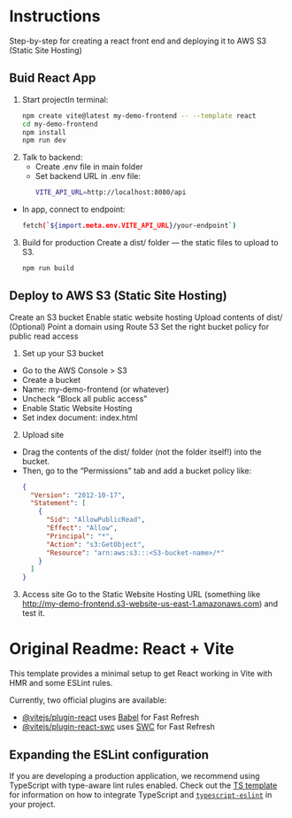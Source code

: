 # Instructions
Step-by-step for creating a react front end and deploying it to AWS S3 (Static Site Hosting)

## Buid React App
1. Start projectIn terminal:
   ```bash
   npm create vite@latest my-demo-frontend -- --template react
   cd my-demo-frontend
   npm install
   npm run dev
   ```
2. Talk to backend:
   - Create .env file in main folder
   - Set backend URL in .env file:
     ```bash
     VITE_API_URL=http://localhost:8080/api
     ```
  - In app, connect to endpoint: 
     ```bash
     fetch(`${import.meta.env.VITE_API_URL}/your-endpoint`)
     ```

3. Build for production
  Create a dist/ folder — the static files to upload to S3.
   ```bash
   npm run build
   ```

## Deploy to AWS S3 (Static Site Hosting)
Create an S3 bucket
Enable static website hosting
Upload contents of dist/
(Optional) Point a domain using Route 53
Set the right bucket policy for public read access


1. Set up your S3 bucket
  - Go to the AWS Console > S3
  - Create a bucket
  - Name: my-demo-frontend (or whatever)
  - Uncheck “Block all public access”
  - Enable Static Website Hosting
  - Set index document: index.html

2. Upload site
  - Drag the contents of the dist/ folder (not the folder itself!) into the bucket.
  - Then, go to the “Permissions” tab and add a bucket policy like:
    ```json
    {
      "Version": "2012-10-17",
      "Statement": [
        {
          "Sid": "AllowPublicRead",
          "Effect": "Allow",
          "Principal": "*",
          "Action": "s3:GetObject",
          "Resource": "arn:aws:s3:::<S3-bucket-name>/*"
        }
      ]
    }
    ```

3. Access site
Go to the Static Website Hosting URL (something like http://my-demo-frontend.s3-website-us-east-1.amazonaws.com) and test it.


# Original Readme: React + Vite

This template provides a minimal setup to get React working in Vite with HMR and some ESLint rules.

Currently, two official plugins are available:

- [@vitejs/plugin-react](https://github.com/vitejs/vite-plugin-react/blob/main/packages/plugin-react) uses [Babel](https://babeljs.io/) for Fast Refresh
- [@vitejs/plugin-react-swc](https://github.com/vitejs/vite-plugin-react/blob/main/packages/plugin-react-swc) uses [SWC](https://swc.rs/) for Fast Refresh

## Expanding the ESLint configuration

If you are developing a production application, we recommend using TypeScript with type-aware lint rules enabled. Check out the [TS template](https://github.com/vitejs/vite/tree/main/packages/create-vite/template-react-ts) for information on how to integrate TypeScript and [`typescript-eslint`](https://typescript-eslint.io) in your project.
